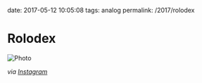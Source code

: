 date: 2017-05-12 10:05:08
tags: analog
permalink: /2017/rolodex

# Rolodex

![Photo][1]

_via [Instagram][2]_

 [1]: https://scontent.cdninstagram.com/t51.2885-15/s640x640/sh0.08/e35/18443464_1840056592983629_1132029778656755712_n.jpg
 [2]: https://www.instagram.com/p/BT_qVPBAbAD/

